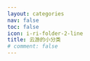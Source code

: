 ```yaml
---
layout: categories
nav: false
toc: false
icon: i-ri-folder-2-line
title: 云游的小分类
# comment: false
---
```

